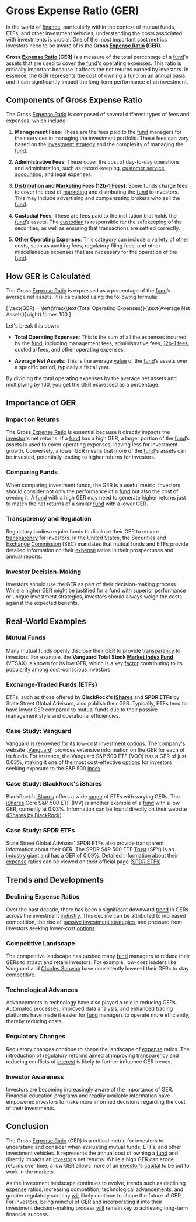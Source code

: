 # Gross Expense Ratio (GER)

In the world of [finance](../f/finance.md), particularly within the context of mutual funds, ETFs, and other investment vehicles, understanding the costs associated with investments is crucial. One of the most important cost metrics investors need to be aware of is the **Gross [Expense Ratio](../e/expense_ratio.md) (GER)**. 

**Gross [Expense Ratio](../e/expense_ratio.md) (GER)** is a measure of the total percentage of a [fund](../f/fund.md)'s assets that are used to cover the [fund](../f/fund.md)'s operating expenses. This ratio is critically important because it affects the net returns earned by investors. In essence, the GER represents the cost of owning a [fund](../f/fund.md) on an annual [basis](../b/basis.md), and it can significantly impact the long-term performance of an investment.

## Components of Gross Expense Ratio

The Gross [Expense Ratio](../e/expense_ratio.md) is composed of several different types of fees and expenses, which include:

1. **Management Fees**: These are the fees paid to the [fund](../f/fund.md) managers for their services in managing the investment portfolio. These fees can vary based on the [investment strategy](../i/investment_strategy.md) and the complexity of managing the [fund](../f/fund.md).

2. **Administrative Fees**: These cover the cost of day-to-day operations and administration, such as record-keeping, [customer service](../c/customer_service.md), [accounting](../a/accounting.md), and legal expenses.

3. **[Distribution](../d/distribution.md) and [Marketing](../m/marketing.md) Fees ([12b-1 Fees](../1/12b-1_fees.md))**: Some funds charge fees to cover the cost of [marketing](../m/marketing.md) and distributing the [fund](../f/fund.md) to investors. This may include advertising and compensating brokers who sell the [fund](../f/fund.md).

4. **Custodial Fees**: These are fees paid to the institution that holds the [fund](../f/fund.md)’s assets. The [custodian](../c/custodian.md) is responsible for the safekeeping of the securities, as well as ensuring that transactions are settled correctly.

5. **Other Operating Expenses**: This category can include a variety of other costs, such as auditing fees, regulatory filing fees, and other miscellaneous expenses that are necessary for the operation of the [fund](../f/fund.md).

## How GER is Calculated

The Gross [Expense Ratio](../e/expense_ratio.md) is expressed as a percentage of the [fund](../f/fund.md)’s average net assets. It is calculated using the following formula:

\[ \text{GER} = \left(\frac{\text{Total Operating Expenses}}{\text{Average Net Assets}}\right) \times 100 \]

Let's break this down:

- **Total Operating Expenses**: This is the sum of all the expenses incurred by the [fund](../f/fund.md), including management fees, administrative fees, [12b-1 fees](../1/12b-1_fees.md), custodial fees, and other operating expenses.

- **Average Net Assets**: This is the average [value](../v/value.md) of the [fund](../f/fund.md)’s assets over a specific period, typically a fiscal year.

By dividing the total operating expenses by the average net assets and multiplying by 100, you get the GER expressed as a percentage.

## Importance of GER

### Impact on Returns

The Gross [Expense Ratio](../e/expense_ratio.md) is essential because it directly impacts the [investor](../i/investor.md)'s net returns. If a [fund](../f/fund.md) has a high GER, a larger portion of the [fund](../f/fund.md)’s assets is used to cover operating expenses, leaving less for investment growth. Conversely, a lower GER means that more of the [fund](../f/fund.md)'s assets can be invested, potentially leading to higher returns for investors.

### Comparing Funds

When comparing investment funds, the GER is a useful metric. Investors should consider not only the performance of a [fund](../f/fund.md) but also the cost of owning it. A [fund](../f/fund.md) with a high GER may need to generate higher returns just to match the net returns of a similar [fund](../f/fund.md) with a lower GER.

### Transparency and Regulation

Regulatory bodies require funds to disclose their GER to ensure [transparency](../t/transparency.md) for investors. In the United States, the Securities and [Exchange](../e/exchange.md) [Commission](../c/commission.md) (SEC) mandates that mutual funds and ETFs provide detailed information on their [expense](../e/expense.md) ratios in their prospectuses and annual reports.

### Investor Decision-Making

Investors should use the GER as part of their decision-making process. While a higher GER might be justified for a [fund](../f/fund.md) with superior performance or unique investment strategies, investors should always weigh the costs against the expected benefits.

## Real-World Examples

### Mutual Funds

Many mutual funds openly disclose their GER to provide [transparency](../t/transparency.md) to investors. For example, the **Vanguard Total Stock [Market Index](../m/market_index.md) [Fund](../f/fund.md)** (VTSAX) is known for its low GER, which is a key [factor](../f/factor.md) contributing to its popularity among cost-conscious investors.

### Exchange-Traded Funds (ETFs)

ETFs, such as those offered by **BlackRock's [iShares](../i/ishares.md)** and **SPDR ETFs** by State Street Global Advisors, also publish their GER. Typically, ETFs tend to have lower GER compared to mutual funds due to their passive management style and operational efficiencies.

### Case Study: Vanguard

Vanguard is renowned for its low-cost investment [options](../o/options.md). The company's website ([Vanguard](https://investor.vanguard.com/)) provides extensive information on the GER for each of its funds. For instance, the Vanguard S&P 500 ETF (VOO) has a GER of just 0.03%, making it one of the most cost-effective [options](../o/options.md) for investors seeking exposure to the S&P 500 [index](../i/index.md).

### Case Study: BlackRock's iShares

BlackRock’s [iShares](../i/ishares.md) offers a wide [range](../r/range.md) of ETFs with varying GERs. The [iShares](../i/ishares.md) Core S&P 500 ETF (IVV) is another example of a [fund](../f/fund.md) with a low GER, currently at 0.03%. Information can be found directly on their website ([iShares by BlackRock](https://www.ishares.com/us/products/239726/ishares-core-sp-500-etf)).

### Case Study: SPDR ETFs

State Street Global Advisors' SPDR ETFs also provide transparent information about their GER. The SPDR S&P 500 ETF [Trust](../t/trust.md) (SPY) is an [industry](../i/industry.md) giant and has a GER of 0.09%. Detailed information about their [expense](../e/expense.md) ratios can be viewed on their official page ([SPDR ETFs](https://www.ssga.com/us/en/individual/etfs)).

## Trends and Developments

### Declining Expense Ratios

Over the past decade, there has been a significant downward [trend](../t/trend.md) in GERs across the investment [industry](../i/industry.md). This decline can be attributed to increased competition, the rise of [passive investment strategies](../p/passive_investment_strategies.md), and pressure from investors seeking lower-cost [options](../o/options.md). 

### Competitive Landscape

The competitive landscape has pushed many [fund](../f/fund.md) managers to reduce their GERs to attract and retain investors. For example, low-cost leaders like Vanguard and [Charles Schwab](../c/charles_schwab.md) have consistently lowered their GERs to stay competitive.

### Technological Advances

Advancements in technology have also played a role in reducing GERs. Automated processes, improved data analysis, and enhanced trading platforms have made it easier for [fund](../f/fund.md) managers to operate more efficiently, thereby reducing costs.

### Regulatory Changes

Regulatory changes continue to shape the landscape of [expense](../e/expense.md) ratios. The introduction of regulatory reforms aimed at improving [transparency](../t/transparency.md) and reducing conflicts of [interest](../i/interest.md) is likely to further influence GER trends.

### Investor Awareness

Investors are becoming increasingly aware of the importance of GER. Financial education programs and readily available information have empowered investors to make more informed decisions regarding the cost of their investments.

## Conclusion

The Gross [Expense Ratio](../e/expense_ratio.md) (GER) is a critical metric for investors to understand and consider when evaluating mutual funds, ETFs, and other investment vehicles. It represents the annual cost of owning a [fund](../f/fund.md) and directly impacts an [investor](../i/investor.md)’s net returns. While a high GER can erode returns over time, a low GER allows more of an [investor](../i/investor.md)’s [capital](../c/capital.md) to be put to work in the markets.

As the investment landscape continues to evolve, trends such as declining [expense](../e/expense.md) ratios, increasing competition, technological advancements, and greater regulatory scrutiny [will](../w/will.md) likely continue to shape the future of GER. For investors, being mindful of GER and incorporating it into their investment decision-making process [will](../w/will.md) remain key to achieving long-term financial success.